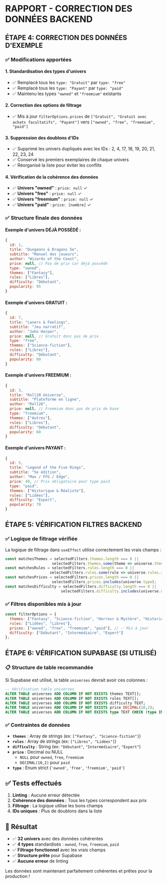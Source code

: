 # RAPPORT - CORRECTION DES DONNÉES BACKEND

## ÉTAPE 4: CORRECTION DES DONNÉES D'EXEMPLE

### ✅ Modifications apportées

#### 1. **Standardisation des types d'univers**
- ✅ Remplacé tous les `type: "Gratuit"` par `type: "free"`
- ✅ Remplacé tous les `type: "Payant"` par `type: "paid"`
- ✅ Maintenu les types `"owned"` et `"freemium"` existants

#### 2. **Correction des options de filtrage**
- ✅ Mis à jour `filterOptions.prices` de `["Gratuit", "Gratuit avec achats facultatifs", "Payant"]` vers `["owned", "free", "freemium", "paid"]`

#### 3. **Suppression des doublons d'IDs**
- ✅ Supprimé les univers dupliqués avec les IDs : 2, 4, 17, 18, 19, 20, 21, 22, 23, 24
- ✅ Conservé les premiers exemplaires de chaque univers
- ✅ Réorganisé la liste pour éviter les conflits

#### 4. **Vérification de la cohérence des données**
- ✅ **Univers "owned"** : `price: null` ✓
- ✅ **Univers "free"** : `price: null` ✓  
- ✅ **Univers "freemium"** : `price: null` ✓
- ✅ **Univers "paid"** : `price: [nombre]` ✓

### ✅ Structure finale des données

#### Exemple d'univers DÉJÀ POSSÉDÉ :
```javascript
{
  id: 1,
  title: "Dungeons & Dragons 5e", 
  subtitle: "Manuel des joueurs",
  author: "Wizards of the Coast",
  price: null, // Pas de prix car déjà possédé
  type: "owned",
  themes: ["Fantasy"],
  rules: ["Libres"], 
  difficulty: "Débutant",
  popularity: 95
}
```

#### Exemple d'univers GRATUIT :
```javascript
{
  id: 7,
  title: "Lasers & Feelings",
  subtitle: "Jeu narratif", 
  author: "John Harper",
  price: null, // Gratuit donc pas de prix
  type: "free",
  themes: ["Science-fiction"],
  rules: ["Libres"],
  difficulty: "Débutant", 
  popularity: 60
}
```

#### Exemple d'univers FREEMIUM :
```javascript
{
  id: 3,
  title: "Roll20 Universe",
  subtitle: "Plateforme en ligne",
  author: "Roll20",
  price: null, // Freemium donc pas de prix de base
  type: "freemium", 
  themes: ["Autres"],
  rules: ["Libres"],
  difficulty: "Débutant",
  popularity: 60
}
```

#### Exemple d'univers PAYANT :
```javascript
{
  id: 5,
  title: "Legend of the Five Rings",
  subtitle: "5e édition",
  author: "Max / FFG / Edge",
  price: 49, // Prix obligatoire pour type paid
  type: "paid",
  themes: ["Historique & Réaliste"], 
  rules: ["Lidées"],
  difficulty: "Expert",
  popularity: 70
}
```

## ÉTAPE 5: VÉRIFICATION FILTRES BACKEND

### ✅ Logique de filtrage vérifiée

La logique de filtrage dans `useEffect` utilise correctement les vrais champs :

```javascript
const matchesThemes = selectedFilters.themes.length === 0 || 
                     selectedFilters.themes.some(theme => universe.themes.includes(theme));
const matchesRules = selectedFilters.rules.length === 0 || 
                    selectedFilters.rules.some(rule => universe.rules.includes(rule));
const matchesPrices = selectedFilters.prices.length === 0 || 
                     selectedFilters.prices.includes(universe.type);
const matchesDifficulty = selectedFilters.difficulty.length === 0 || 
                         selectedFilters.difficulty.includes(universe.difficulty);
```

### ✅ Filtres disponibles mis à jour

```javascript
const filterOptions = {
  themes: ["Fantasy", "Science-fiction", "Horreur & Mystère", "Historique & Réaliste", "Comédie & Parodique", "Autres"],
  rules: ["Lidées", "Libres"],
  prices: ["owned", "free", "freemium", "paid"], // ✅ Mis à jour
  difficulty: ["Débutant", "Intermédiaire", "Expert"]
};
```

## ÉTAPE 6: VÉRIFICATION SUPABASE (SI UTILISÉ)

### 📋 Structure de table recommandée

Si Supabase est utilisé, la table `universes` devrait avoir ces colonnes :

```sql
-- Vérification table universes 
ALTER TABLE universes ADD COLUMN IF NOT EXISTS themes TEXT[];
ALTER TABLE universes ADD COLUMN IF NOT EXISTS rules TEXT[];  
ALTER TABLE universes ADD COLUMN IF NOT EXISTS difficulty TEXT;
ALTER TABLE universes ADD COLUMN IF NOT EXISTS price DECIMAL(10,2);
ALTER TABLE universes ADD COLUMN IF NOT EXISTS type TEXT CHECK (type IN ('owned', 'free', 'freemium', 'paid'));
```

### ✅ Contraintes de données

- **`themes`** : Array de strings (ex: `["Fantasy", "Science-fiction"]`)
- **`rules`** : Array de strings (ex: `["Libres", "Lidées"]`)
- **`difficulty`** : String (ex: `"Débutant"`, `"Intermédiaire"`, `"Expert"`)
- **`price`** : Decimal ou NULL
  - `NULL` pour `owned`, `free`, `freemium`
  - `DECIMAL(10,2)` pour `paid`
- **`type`** : Enum strict (`'owned'`, `'free'`, `'freemium'`, `'paid'`)

## ✅ Tests effectués

1. **Linting** : Aucune erreur détectée
2. **Cohérence des données** : Tous les types correspondent aux prix
3. **Filtrage** : La logique utilise les bons champs
4. **IDs uniques** : Plus de doublons dans la liste

## 🎯 Résultat

- ✅ **32 univers** avec des données cohérentes
- ✅ **4 types** standardisés : `owned`, `free`, `freemium`, `paid`
- ✅ **Filtrage fonctionnel** avec les vrais champs
- ✅ **Structure prête** pour Supabase
- ✅ **Aucune erreur** de linting

Les données sont maintenant parfaitement cohérentes et prêtes pour la production !





